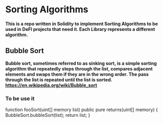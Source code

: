 # Sorting Algorithms
**This is a repo written in Solidity to implement Sorting Algorithms to be used in DeFI projects that need it. Each Library represents a different algorithm.**

## Bubble Sort
**Bubble sort, sometimes referred to as sinking sort, is a simple sorting algorithm that repeatedly steps through the list, compares adjacent elements and swaps them if they are in the wrong order. The pass through the list is repeated until the list is sorted. https://en.wikipedia.org/wiki/Bubble_sort**

### To be use it
 
function fooSort(uint[] memory list) public pure returns(uint[] memory) {
    BubbleSort.bubbleSort(list);
        return list;
}